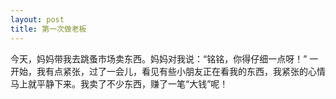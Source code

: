```yaml
---
layout: post
title: 第一次做老板
---
```



  今天，妈妈带我去跳蚤市场卖东西。妈妈对我说：“铭铭，你得仔细一点呀！”
  一开始，我有点紧张，过了一会儿，看见有些小朋友正在看我的东西，我紧张的心情马上就平静下来。我卖了不少东西，赚了一笔“大钱”呢！

